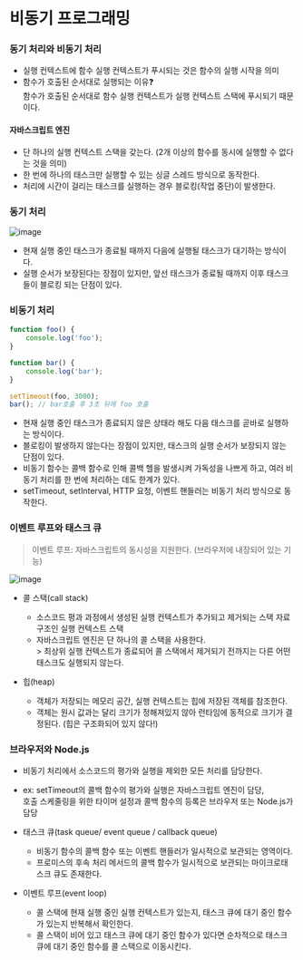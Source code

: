 # 비동기 프로그래밍

### 동기 처리와 비동기 처리

- 실행 컨텍스트에 함수 실행 컨텍스트가 푸시되는 것은 함수의 실행 시작을 의미
- 함수가 호출된 순서대로 실행되는 이유❓ <br>함수가 호출된 순서대로 함수 실행 컨텍스트가 실행 컨텍스트 스택에 푸시되기 때문이다.

#### 자바스크립트 엔진

- 단 하나의 실행 컨텍스트 스택을 갖는다. (2개 이상의 함수를 동시에 실행할 수 없다는 것을 의미)
- 한 번에 하나의 태스크만 실행할 수 있는 싱글 스레드 방식으로 동작한다.
- 처리에 시간이 걸리는 태스크를 실행하는 경우 블로킹(작업 중단)이 발생한다.

### 동기 처리

![image](https://github.com/6uamy/modern-javascript-study/assets/79950091/2f63c361-b20f-415a-8dda-975217b216c6)

- 현재 실행 중인 태스크가 종료될 때까지 다음에 실행될 태스크가 대기하는 방식이다.
- 실행 순서가 보장된다는 장점이 있지만, 앞선 태스크가 종료될 때까지 이후 태스크들이 블로킹 되는 단점이 있다.

### 비동기 처리

```jsx
function foo() {
    console.log('foo');
}

function bar() {
    console.log('bar');
}

setTimeout(foo, 3000);
bar(); // bar호출 후 3초 뒤에 foo 호출
```

- 현재 실행 중인 태스크가 종료되지 않은 상태라 해도 다음 태스크를 곧바로 실행하는 방식이다.
- 블로킹이 발생하지 않는다는 장점이 있지만, 태스크의 실행 순서가 보장되지 않는 단점이 있다.
- 비동기 함수는 콜백 함수로 인해 콜백 헬을 발생시켜 가독성을 나쁘게 하고, 여러 비동기 처리를 한 번에 처리하는 데도 한계가 있다.
- setTimeout, setInterval, HTTP 요청, 이벤트 핸들러는 비동기 처리 방식으로 동작한다.

### 이벤트 루프와 태스크 큐

> 이벤트 루프: 자바스크립트의 동시성을 지원한다. (브라우저에 내장되어 있는 기능)

![image](https://github.com/6uamy/modern-javascript-study/assets/79950091/02681858-21aa-45a5-9e69-0974637a0bf4)


- 콜 스택(call stack)
    - 소스코드 평과 과정에서 생성된 실행 컨텍스트가 추가되고 제거되는 스택 자료구조인 실행 컨텍스트 스택
    - 자바스크립트 엔진은 단 하나의 콜 스택을 사용한다. <br> > 최상위 실행 컨텍스트가 종료되어 콜 스택에서 제거되기 전까지는 다른 어떤 태스크도 실행되지 않는다. 

- 힙(heap)
    - 객체가 저장되는 메모리 공간, 실행 컨텍스트는 힙에 저장된 객체를 참조한다.
    - 객체는 원시 값과는 달리 크기가 정해져있지 않아 런타임에 동적으로 크기가 결정된다. (힙은 구조화되어 있지 않다!)
 

### 브라우저와 Node.js

- 비동기 처리에서 소스코드의 평가와 실행을 제외한 모든 처리를 담당한다.
- ex: setTimeout의 콜백 함수의 평가와 실행은 자바스크립트 엔진이 담당, <br> 호출 스케줄링을 위한 타이머 설정과 콜백 함수의 등록은 브라우저 또는 Node.js가 담당

- 태스크 큐(task queue/ event queue / callback queue)
    - 비동기 함수의 콜백 함수 또는 이벤트 핸들러가 일시적으로 보관되는 영역이다.
    - 프로미스의 후속 처리 메서드의 콜백 함수가 일시적으로 보관되는 마이크로태스크 큐도 존재한다. 

- 이벤트 루프(event loop)
    - 콜 스택에 현재 실행 중인 실행 컨텍스트가 있는지, 태스크 큐에 대기 중인 함수가 있는지 반복해서 확인한다.
    - 콜 스택이 비어 있고 태스크 큐에 대기 중인 함수가 있다면 순차적으로 태스크 큐에 대기 중인 함수를 콜 스택으로 이동시킨다.
      
